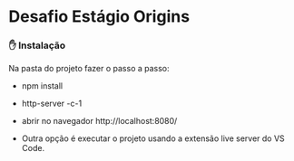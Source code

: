 # Desafio Estágio Origins

### :hand: Instalação

Na pasta do projeto fazer o passo a passo:

- npm install
- http-server -c-1
- abrir no navegador http://localhost:8080/

- Outra opção é executar o projeto usando a extensão live server do VS Code.
